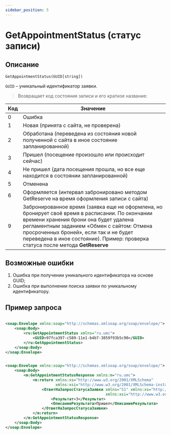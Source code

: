```yaml
---
sidebar_position: 5
---
```


# GetAppointmentStatus (статус записи)

## Описание

```text
GetAppointmentStatus(GUID[string])
```

`GUID` – уникальный идентификатор заявки.

> Возвращает код состояния записи и его краткое название:

| Код | Значение                                                                                                                                                                                                                                                                                                               |
|-----|------------------------------------------------------------------------------------------------------------------------------------------------------------------------------------------------------------------------------------------------------------------------------------------------------------------------|
| 0   | Ошибка                                                                                                                                                                                                                                                                                                                 |
| 1   | Новая (принята с сайта, не проверена)                                                                                                                                                                                                                                                                                  |
| 2   | Обработана (переведена из состояния новой полученной с сайта в иное состояние запланированной)                                                                                                                                                                                                                         |
| 3   | Пришел (посещение произошло или происходит сейчас)                                                                                                                                                                                                                                                                     |
| 4   | Не пришел (дата посещения прошла, но все еще находится в состоянии запланированной)                                                                                                                                                                                                                                    |
| 5   | Отменена                                                                                                                                                                                                                                                                                                               |
| 6   | Оформляется (интервал забронировано методом GetReserve на время оформления записи с сайта)                                                                                                                                                                                                                             |
| 9   | Забронированное время (заявка еще не оформлена, но бронирует своё время в расписании. По окончании времени хранения брони она будет удалена регламентным заданием «Обмен с сайтом: Отмена просроченных броней», если так и не будет переведена в иное состояние). Пример: проверка статуса после метода **GetReserve** |

## Возможные ошибки

1. Ошибка при получении уникального идентификатора на основе GUID;
2. Ошибка при выполнении поиска заявки по уникальному идентификатору.

## Пример запроса

```xml title="Тело запроса"

<soap:Envelope xmlns:soap="http://schemas.xmlsoap.org/soap/envelope/">
    <soap:Body>
        <ru:GetAppointmentStatus xmlns="ru.umc">
            <GUID>97fca397-c589-11e1-b4b7-3859f93b5c90</GUID>
        </ru:GetAppointmentStatus>
    </soap:Body>
</soap:Envelope>
```

```xml title="Тело ответа"

<soap:Envelope xmlns:soap="http://schemas.xmlsoap.org/soap/envelope/">
    <soap:Body>
        <m:GetAppointmentStatusResponse xmlns:m="ru.umc">
            <m:return xmlns:xs="http://www.w3.org/2001/XMLSchema"
                      xmlns:xsi="http://www.w3.org/2001/XMLSchema-instance"><?xml version="1.0"?>
                <ОтветНаЗапросСтатусаЗаявки xmlns="S1" xmlns:xs="http://www.w3.org/2001/XMLSchema"
                                            xmlns:xsi="http://www.w3.org/2001/XMLSchema-instance">
                    <Результат>3</Результат>
                    <ОписаниеРезультата>Пришел</ОписаниеРезультата>
                </ОтветНаЗапросСтатусаЗаявки>
            </m:return>
        </m:GetAppointmentStatusResponse>
    </soap:Body>
</soap:Envelope>
```